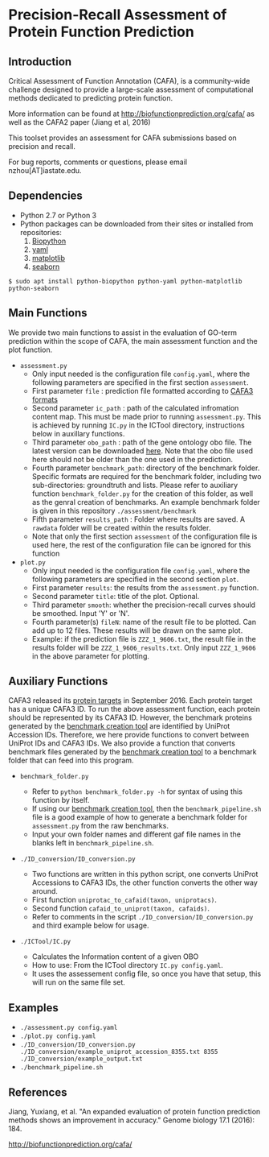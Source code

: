 # Precision-Recall Assessment of Protein Function Prediction

## Introduction
Critical Assessment of Function Annotation (CAFA), is a community-wide challenge designed to provide a large-scale assessment of computational methods dedicated to predicting protein function.

More information can be found at http://biofunctionprediction.org/cafa/ as well as the CAFA2 paper (Jiang et al, 2016)

This toolset provides an assessment for CAFA submissions based on precision and recall. 

For bug reports, comments or questions, please email nzhou[AT]iastate.edu.

## Dependencies
 - Python 2.7 or Python 3
 - Python packages can be downloaded from their sites or installed from repositories:
    1. [Biopython](http://biopython.org)
    2. [yaml](http://www.yaml.org/download.html)
    3. [matplotlib](https://matplotlib.org/) 
    4. [seaborn](https://seaborn.pydata.org/)
    
`$ sudo apt install python-biopython python-yaml python-matplotlib python-seaborn`

## Main Functions
 We provide two main functions to assist in the evaluation of GO-term prediction within the scope of CAFA, the main assessment function and the plot function.
 - `assessment.py` 
	- Only input needed is the configuration file `config.yaml`, where the following parameters are specified in the first section `assessment`.
	- First parameter `file`           : prediction file formatted according to [CAFA3 formats](https://www.synapse.org/#!Synapse:syn5840147/wiki/402192)
	- Second parameter `ic_path`       : path of the calculated infromation content map. This must be made prior to running `assessment.py`. This is achieved by running `IC.py` in the ICTool directory, instructions below in auxillary functions.
	- Third parameter  `obo_path`      : path of the gene ontology obo file. The latest version can be downloaded [here](http://purl.obolibrary.org/obo/go.obo). Note that the obo file used here should not be older than the one used in the prediction.
	- Fourth parameter `benchmark_path`: directory of the benchmark folder. Specific formats are required for the benchmark folder, including two sub-directories: groundtruth and lists. Please refer to auxiliary function `benchmark_folder.py` for the creation of this folder, as well as the genral creation of benchmarks. An example benchmark folder is given in this repository `./assessment/benchmark`
	- Fifth parameter  `results_path`  : Folder where results are saved. A `rawdata` folder will be created within the results folder.
	- Note that only the first section `assessment` of the configuration file is used here, the rest of the configuration file can be ignored for this function	
 - `plot.py`
	- Only input needed is the configuration file `config.yaml`, where the following parameters are specified in the second section `plot`.
	- First parameter `results`: the results from the `assessment.py` function.
	- Second parameter `title`: title of the plot. Optional.
	- Third parameter `smooth`: whether the precision-recall curves should be smoothed. Input 'Y' or 'N'. 
	- Fourth parameter(s) `fileN`: name of the result file to be plotted. Can add up to 12 files. These results will be drawn on the same plot.
	- Example: if the prediction file is `ZZZ_1_9606.txt`, the result file in the results folder will be `ZZZ_1_9606_results.txt`. Only input `ZZZ_1_9606` in the above parameter for plotting. 



## Auxiliary Functions 
 CAFA3 released its [protein targets](https://www.synapse.org/#!Synapse:syn6172284) in September 2016. Each protein target has a unique CAFA3 ID. To run the above assessment function, each protein should be represented by its CAFA3 ID. However, the benchmark proteins generated by the [benchmark creation tool](https://github.com/nguyenngochuy91/CAFA_benchmark) are identified by UniProt Accession IDs. 
Therefore, we here provide functions to convert between UniProt IDs and CAFA3 IDs. We also provide a function that converts benchmark files generated by the [benchmark creation tool](https://github.com/nguyenngochuy91/CAFA_benchmark) to a benchmark folder that can feed into this program.
 - `benchmark_folder.py`
	- Refer to `python benchmark_folder.py -h` for syntax of using this function by itself.
	- If using our [benchmark creation tool](https://github.com/nguyenngochuy91/CAFA_benchmark), then the `benchmark_pipeline.sh` file is a good example of how to generate a benchmark folder for `assessment.py` from the raw benchmarks.
	- Input your own folder names and different gaf file names in the blanks left in `benchmark_pipeline.sh`.
 	
 - `./ID_conversion/ID_conversion.py` 
	- Two functions are written in this python script, one converts UniProt Accessions to CAFA3 IDs, the other function converts the other way around.
	- First function `uniprotac_to_cafaid(taxon, uniprotacs)`.
	- Second function `cafaid_to_uniprot(taxon, cafaids)`.
	- Refer to comments in the script `./ID_conversion/ID_conversion.py` and third example below for usage.
 - `./ICTool/IC.py` 
	- Calculates the Information content of a given OBO
	- How to use: From the ICTool directory `IC.py config.yaml`.
	-  It uses the assessement config file, so once you have that setup, this will run on the same file set.

## Examples	
 - `./assessment.py config.yaml`
 - `./plot.py config.yaml`
 - `./ID_conversion/ID_conversion.py ./ID_conversion/example_uniprot_accession_8355.txt 8355 ./ID_conversion/example_output.txt`
 - `./benchmark_pipeline.sh`
	 


## References
Jiang, Yuxiang, et al. "An expanded evaluation of protein function prediction methods shows an improvement in accuracy." Genome biology 17.1 (2016): 184.

http://biofunctionprediction.org/cafa/
